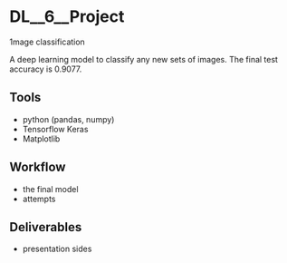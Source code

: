 # DL__6__Project
 
 1mage classification

A deep learning model to classify any new sets of images. The final test accuracy is 0.9077.

## Tools

* python (pandas, numpy)
* Tensorflow Keras
* Matplotlib

## Workflow

* the final model
* attempts

## Deliverables

* presentation sides
